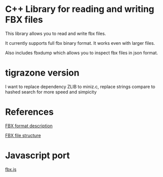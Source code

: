 # C++ Library for reading and writing FBX files

This library allows you to read and write fbx files.

It currently supports full fbx binary format. It works even with larger files.

Also includes fbxdump which allows you to inspect fbx files in json format.

# tigrazone version  
I want to replace dependency ZLIB to miniz.c, replace strings compare to hashed search for more speed and simpicity

# References

[FBX format description](https://code.blender.org/2013/08/fbx-binary-file-format-specification/)

[FBX file structure](https://wiki.blender.org/index.php/User:Mont29/Foundation/FBX_File_Structure)

# Javascript port

[fbx.js](https://github.com/jskorepa/fbx.js)
